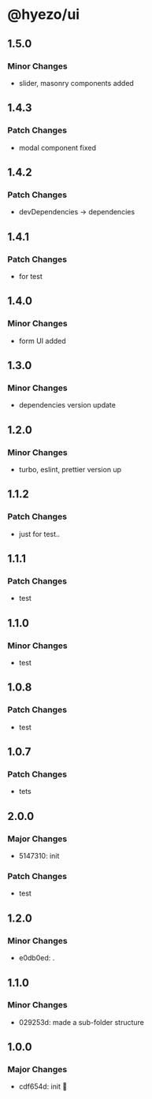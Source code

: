 # @hyezo/ui

## 1.5.0

### Minor Changes

- slider, masonry components added

## 1.4.3

### Patch Changes

- modal component fixed

## 1.4.2

### Patch Changes

- devDependencies -> dependencies

## 1.4.1

### Patch Changes

- for test

## 1.4.0

### Minor Changes

- form UI added

## 1.3.0

### Minor Changes

- dependencies version update

## 1.2.0

### Minor Changes

- turbo, eslint, prettier version up

## 1.1.2

### Patch Changes

- just for test..

## 1.1.1

### Patch Changes

- test

## 1.1.0

### Minor Changes

- test

## 1.0.8

### Patch Changes

- test

## 1.0.7

### Patch Changes

- tets

## 2.0.0

### Major Changes

- 5147310: init

### Patch Changes

- test

## 1.2.0

### Minor Changes

- e0db0ed: .

## 1.1.0

### Minor Changes

- 029253d: made a sub-folder structure

## 1.0.0

### Major Changes

- cdf654d: init 🧤
